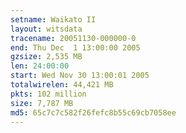 ```yaml
---
setname: Waikato II
layout: witsdata
tracename: 20051130-000000-0
end: Thu Dec  1 13:00:00 2005
gzsize: 2,535 MB
len: 24:00:00
start: Wed Nov 30 13:00:01 2005
totalwirelen: 44,421 MB
pkts: 102 million
size: 7,787 MB
md5: 65c7c7c582f26fefc8b55c69cb7058ee
---
```


